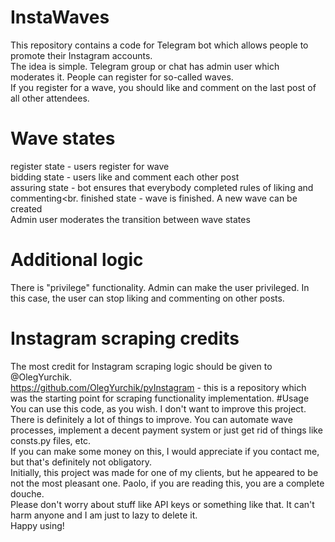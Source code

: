 # InstaWaves
This repository contains a code for Telegram bot which allows people to promote their Instagram accounts.<br>
The idea is simple. Telegram group or chat has admin user which moderates it. People can register for so-called waves. <br>
If you register for a wave, you should like and comment on the last post of all other attendees.
# Wave states
register state - users register for wave <br>
bidding state - users like and comment each other post<br>
assuring state - bot ensures that everybody completed rules of liking and commenting<br.
finished state - wave is finished. A new wave can be created<br>
Admin user moderates the transition between wave states
# Additional logic
There is "privilege" functionality. Admin can make the user privileged. In this case, the user can stop liking and commenting on other posts.
# Instagram scraping credits
The most credit for Instagram scraping logic should be given to @OlegYurchik. <br>
https://github.com/OlegYurchik/pyInstagram - this is a repository which was the starting point for scraping functionality implementation.
#Usage
You can use this code, as you wish. I don't want to improve this project. <br>
There is definitely a lot of things to improve. You can automate wave processes, implement a decent payment system or just get rid of things like consts.py files, etc.<br>
If you can make some money on this, I would appreciate if you contact me, but that's definitely not obligatory.<br>
Initially, this project was made for one of my clients, but he appeared to be not the most pleasant one. Paolo, if you are reading this, you are a complete douche.<br>
Please don't worry about stuff like API keys or something like that. It can't harm anyone and I am just to lazy to delete it.<br>
Happy using!
